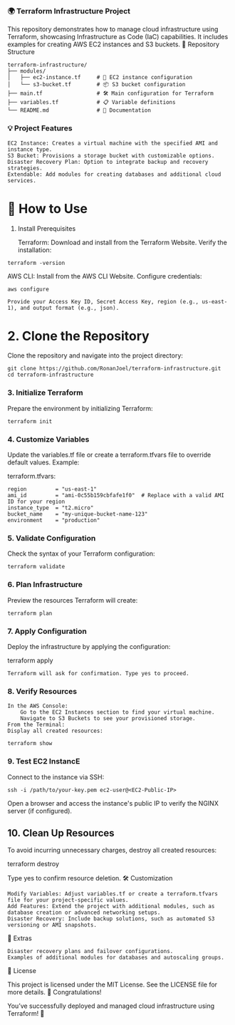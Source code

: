 ### 🌍 Terraform Infrastructure Project

This repository demonstrates how to manage cloud infrastructure using Terraform, showcasing Infrastructure as Code (IaC) capabilities. It includes examples for creating AWS EC2 instances and S3 buckets.
📁 Repository Structure
```
terraform-infrastructure/
├── modules/
│   ├── ec2-instance.tf     # 🚀 EC2 instance configuration
│   └── s3-bucket.tf        # 📦 S3 bucket configuration
├── main.tf                 # 🛠 Main configuration for Terraform
├── variables.tf            # 📋 Variable definitions
└── README.md               # 📄 Documentation
```

### 💡 Project Features

    EC2 Instance: Creates a virtual machine with the specified AMI and instance type.
    S3 Bucket: Provisions a storage bucket with customizable options.
    Disaster Recovery Plan: Option to integrate backup and recovery strategies.
    Extendable: Add modules for creating databases and additional cloud services.

# 🚀 How to Use
1. Install Prerequisites

    Terraform:
    Download and install from the Terraform Website. Verify the installation:
```
terraform -version
```

AWS CLI:
Install from the AWS CLI Website. Configure credentials:

    aws configure

    Provide your Access Key ID, Secret Access Key, region (e.g., us-east-1), and output format (e.g., json).

# 2. Clone the Repository

Clone the repository and navigate into the project directory:
```
git clone https://github.com/RonanJoel/terraform-infrastructure.git
cd terraform-infrastructure
```

### 3. Initialize Terraform

Prepare the environment by initializing Terraform:
```
terraform init
```

### 4. Customize Variables

Update the variables.tf file or create a terraform.tfvars file to override default values. Example:

terraform.tfvars:
```
region         = "us-east-1"
ami_id         = "ami-0c55b159cbfafe1f0"  # Replace with a valid AMI ID for your region
instance_type  = "t2.micro"
bucket_name    = "my-unique-bucket-name-123"
environment    = "production"
```
### 5. Validate Configuration

Check the syntax of your Terraform configuration:
```
terraform validate

```

### 6. Plan Infrastructure

Preview the resources Terraform will create:
```
terraform plan
```

### 7. Apply Configuration

Deploy the infrastructure by applying the configuration:

terraform apply

    Terraform will ask for confirmation. Type yes to proceed.

### 8. Verify Resources

    In the AWS Console:
        Go to the EC2 Instances section to find your virtual machine.
        Navigate to S3 Buckets to see your provisioned storage.
    From the Terminal:
    Display all created resources:

    terraform show

### 9. Test EC2 InstancE

 Connect to the instance via SSH:

    ssh -i /path/to/your-key.pem ec2-user@<EC2-Public-IP>

Open a browser and access the instance's public IP to verify the NGINX server (if configured).


## 10. Clean Up Resources

To avoid incurring unnecessary charges, destroy all created resources:

terraform destroy

Type yes to confirm resource deletion.
🛠️ Customization

    Modify Variables: Adjust variables.tf or create a terraform.tfvars file for your project-specific values.
    Add Features: Extend the project with additional modules, such as database creation or advanced networking setups.
    Disaster Recovery: Include backup solutions, such as automated S3 versioning or AMI snapshots.

📝 Extras

    Disaster recovery plans and failover configurations.
    Examples of additional modules for databases and autoscaling groups.

📄 License

This project is licensed under the MIT License. See the LICENSE file for more details.
🎉 Congratulations!

You’ve successfully deployed and managed cloud infrastructure using Terraform! 🚀